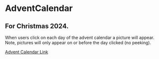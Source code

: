 # AdventCalendar
## For Christmas 2024. 
When users click on each day of the advent calendar a picture will appear. 
Note, pictures will only appear on or before the day clicked (no peeking).

[Advent Calendar Link](https://jshogland.github.io/AdventCalendar/)


